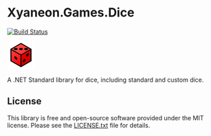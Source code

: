 # Xyaneon.Games.Dice

[![Build Status](https://travis-ci.com/Xyaneon/Xyaneon.Games.Dice.svg?branch=master)][Travis CI]

![Package Icon][icon]

A .NET Standard library for dice, including standard and custom dice.

## License

This library is free and open-source software provided under the MIT license.
Please see the [LICENSE.txt][license] file for details.

[icon]: https://github.com/Xyaneon/Xyaneon.Games.Dice/blob/master/Xyaneon.Games.Dice/images/icon.png
[license]: https://github.com/Xyaneon/Xyaneon.Games.Dice/blob/master/LICENSE.txt
[Travis CI]: https://travis-ci.com/Xyaneon/Xyaneon.Games.Dice
